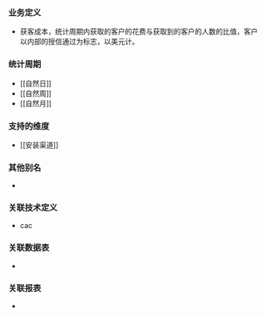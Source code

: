 ### 业务定义

* 获客成本，统计周期内获取的客户的花费与获取到的客户的人数的比值，客户以内部的授信通过为标志，以美元计。
### 统计周期

* [[自然日]]
* [[自然周]]
* [[自然月]]
### 支持的维度

* [[安装渠道]]
### 其他别名

* 
### 关联技术定义

* cac
### 关联数据表

* 
### 关联报表
* 